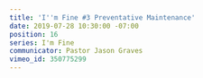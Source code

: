```yaml
---
title: 'I''m Fine #3 Preventative Maintenance'
date: 2019-07-28 10:30:00 -07:00
position: 16
series: I'm Fine
communicator: Pastor Jason Graves
vimeo_id: 350775299
---
```


